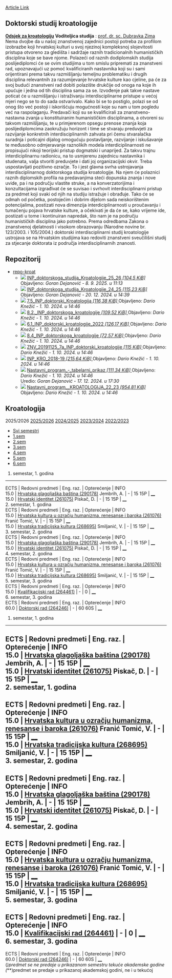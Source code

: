 [Article Link](https://www.fhs.hr/studiji/doktorski/kroatologija)

## Doktorski studij kroatologije
[**Odsjek za kroatologiju**](https://www.fhs.unizg.hr/kroatologija)
**Voditeljica studija** : [prof. dr. sc. Dubravka Zima](https://www.fhs.unizg.hr/djelatnik/dubravka.zima)
Nema dvojbe da u našoj znanstvenoj zajednici postoji potreba za profilom izobrazbe koji hrvatskoj kulturi u svoj njezinoj kompleksnoj slojevitosti pristupa otvoreno za gledišta i sadržaje raznih tradicionalnih humanističkih disciplina koje se bave njome. Polazeći od raznih dodiplomskih studija poslijediplomci će se ovim studijima u tom smislu pripremati za znanstveni rad, upoznavajući uz pomoć kvalificiranih nastavnika koji su i sami orijentirani prema takvu razmišljanju temeljnu problematiku i drugih disciplina relevantnih za razumijevanje hrvatske kulture kao cjeline, pa će za svoj budući znanstveni rad dobiti polazište drukčije od onoga na koje ih upućuje i jedna od tih disciplina sama za se. Izvođenje pak takve nastave poticat će u razmišljanju i istraživanju interdisciplinarne pristupe u većoj mjeri nego se to do sada ostvarivalo. Kako bi se to postiglo, polazi se od onog što već postoji i iskorišćuju mogućnosti koje su nam u tom pogledu već na raspolaganju. Predavači koji su se kvalificirali za znanstveno-nastavna zvanja u konstituiranim humanističkim disciplinama, a otvoreni su takvom razmišljanju, te u primjerenom opsegu prenose znanja koja poslijediplomcima zaokružuju horizont i time se stvaraju preduvjeti za razvijanje konkretnih interdisciplinarnih zahvata pri čemu stvaralačka suradnja i poticajni dijalog omogućuju postavljanje, razvijanje i iskušavanje te međusobno odmjeravanje raznolikih modela interdiciplinarnosti ne propisujući nikoji teorijski pristup dogmatski i unaprijed. Za takvu trajnu interdiciplinarnu radionicu, na to usmjerenu zajednicu nastavnika i studenata, valja stvoriti preduvjete i dati joj organizacijski okvir. Treba uspostavljati pozitivno ozračje. To i jest glavna svrha ustrojavanja interdisciplinarnog doktorskoga studija kroatologije. Na njem će polaznici raznih diplomskih profila na predavanjima steći dopunska znanja i nove uvide, pa i na području vlastite struke, a na konverzatorijima i konzultacijama izgrađivat će se suvisao i svrhovit interdisciplinarni pristup za predmet koji svaki od njih na studiju istražuje i obrađuje. Tako će se odmah od početka, postojećim i dobrim dijelom sada neiskorištenim potencijalima, postizati nova dimenzija interdiciplinarnosti u proučavanju i tumačenju pojava hrvatske kulture, a očekivati je da će se, kako vrijeme ide, postizati u tome i kontinuiran napredak, što nam je na području humanističkih disciplina jako potrebno. Prema odredbama Zakona o znanstvenoj djelatnosti i visokom obrazovanju (Narodne novine br. 123/2003. i 105/2004.) doktorski interdisciplinarni studij kroatologije ustrojava se na Hrvatskim studijima kao redoviti znanstveni sveučilišni studij za stjecanje doktorata iz područja interdisciplinarnih znanosti.
  

## Repozitorij
  * [ repo-kroat ](https://www.fhs.hr/studiji/doktorski/kroatologija)
    * ![](https://www.fhs.hr/_themes339/hrstud2024/default/icons_file/pdf32.png)
[ INP_doktorskoga_studija_Kroatologije_25_26 _[104,5 KiB]_ ](https://www.fhs.hr/_download/repository/10.2.%20INP_doktorski_Kroatologija.pdf)
Objavljeno: _Goran Dejanović -_ _8. 9. 2025. u 11:13_
    * ![](https://www.fhs.hr/_themes339/hrstud2024/default/icons_file/pdf32.png)
[ INP_doktorskoga_studija_Kroatologije_24_25 _[115,23 KiB]_ ](https://www.fhs.hr/_download/repository/7.2_INP_doktorskoga%20studija%20Kroatologije_24_25.pdf)
Objavljeno: _Goran Dejanović -_ _20. 12. 2024. u 14:39_
    * ![](https://www.fhs.hr/_themes339/hrstud2024/default/icons_file/pdf32.png)
[ 7.5_INP_doktorski_Kroatologija _[116,38 KiB]_ ](https://www.fhs.hr/_download/repository/repo-kroat/7.5_INP_doktorski_Kroatologija.pdf)
Objavljeno: _Dario Knežić -_ _1. 10. 2024. u 14:46_
    * ![](https://www.fhs.hr/_themes339/hrstud2024/default/icons_file/pdf32.png)
[ 8.2._INP_doktorskoga_kroatologije _[109,52 KiB]_ ](https://www.fhs.hr/_download/repository/repo-kroat/8.2._INP_doktorskoga_kroatologije.pdf)
Objavljeno: _Dario Knežić -_ _1. 10. 2024. u 14:46_
    * ![](https://www.fhs.hr/_themes339/hrstud2024/default/icons_file/pdf32.png)
[ 6.1_INP_doktorski_kroatologije_2022 _[126,17 KiB]_ ](https://www.fhs.hr/_download/repository/repo-kroat/6.1_INP_doktorski_kroatologije_2022.pdf)
Objavljeno: _Dario Knežić -_ _1. 10. 2024. u 14:46_
    * ![](https://www.fhs.hr/_themes339/hrstud2024/default/icons_file/pdf32.png)
[ 8.4_INP_doktorskoga_kroatologije _[72,57 KiB]_ ](https://www.fhs.hr/_download/repository/repo-kroat/8.4_INP_doktorskoga_kroatologije.pdf)
Objavljeno: _Dario Knežić -_ _1. 10. 2024. u 14:46_
    * ![](https://www.fhs.hr/_themes339/hrstud2024/default/icons_file/pdf32.png)
[ ZNV_20191125_7a_INP_doktorski_kroatologije _[115 KiB]_ ](https://www.fhs.hr/_download/repository/repo-kroat/ZNV_20191125_7a_INP_doktorski_kroatologije.pdf)
Objavljeno: _Dario Knežić -_ _1. 10. 2024. u 14:46_
    * ![](https://www.fhs.hr/_themes339/hrstud2024/default/icons_file/pdf32.png)
[ INP_KRO_2018-19 _[215,64 KiB]_ ](https://www.fhs.hr/_download/repository/repo-kroat/INP_KRO_2018-19.pdf)
Objavljeno: _Dario Knežić -_ _1. 10. 2024. u 14:46_
    * ![](https://www.fhs.hr/_themes339/hrstud2024/default/icons_file/pdf32.png)
[ Nastavni_program_-_tabelarni_prikaz _[111,34 KiB]_ ](https://www.fhs.hr/_download/repository/repo-kroat/Nastavni_program_-_tabelarni_prikaz.pdf)
Objavljeno: _Dario Knežić -_ _1. 10. 2024. u 14:46_   
Uredio: _Goran Dejanović -_ _17. 12. 2024. u 17:30_
    * ![](https://www.fhs.hr/_themes339/hrstud2024/default/icons_file/pdf32.png)
[ Nastavni_program__KROATOLOGIJA_22_23 _[954,81 KiB]_ ](https://www.fhs.hr/_download/repository/repo-kroat/Nastavni_program__KROATOLOGIJA_22_23.pdf)
Objavljeno: _Dario Knežić -_ _1. 10. 2024. u 14:46_


## Kroatologija
2025/2026 
[2025/2026](https://www.fhs.hr/studiji/doktorski/kroatologija?ak=2025#akgod) [2024/2025](https://www.fhs.hr/studiji/doktorski/kroatologija?ak=2024#akgod) [2023/2024](https://www.fhs.hr/studiji/doktorski/kroatologija?ak=2023#akgod) [2022/2023](https://www.fhs.hr/studiji/doktorski/kroatologija?ak=2022#akgod)
  * [Svi semestri](https://www.fhs.hr/studiji/doktorski/kroatologija#v1id-523695_39335_2_0 "Svi semestri")
  * [1.sem](https://www.fhs.hr/studiji/doktorski/kroatologija#v1id-523695_39335_2_1 "1.sem")
  * [2.sem](https://www.fhs.hr/studiji/doktorski/kroatologija#v1id-523695_39335_2_2 "2.sem")
  * [3.sem](https://www.fhs.hr/studiji/doktorski/kroatologija#v1id-523695_39335_2_3 "3.sem")
  * [4.sem](https://www.fhs.hr/studiji/doktorski/kroatologija#v1id-523695_39335_2_4 "4.sem")
  * [5.sem](https://www.fhs.hr/studiji/doktorski/kroatologija#v1id-523695_39335_2_5 "5.sem")
  * [6.sem](https://www.fhs.hr/studiji/doktorski/kroatologija#v1id-523695_39335_2_6 "6.sem")


1. semestar, 1. godina  
---  
ECTS |  Redovni predmeti  | Eng. raz. | Opterećenje | INFO  
15.0 |  [Hrvatska glagoljaška baština (290178)](https://www.fhs.hr/predmet/hgb) Jembrih, A. |  -  | 15 15P |  [__](javascript:show_window\('/.cms/predmet_info?_v1=QRtEhoNAEyz6bsdAUmACFY3zlFU8PqGcJDvcf26makkgxRS_fillbzo7gyvxGvpF3KSs_DcuC-rIMtZzi9lLMgk8U1GL1a8Ip6HZ1kuk-nFT9DVIwxZxJQttMh_G7LKTCWs1EoOu49lJMt5-wcfeQJQNBoWMGTxXa0IeziRfbUAJMWS6I5pE_Aun-0fLbvy8wjlMeA==&_v1flags=JwkvuL-3pBkCEitAIhLDh_kQZQowG6wpked6zZRV2Vq1FwokOgGe11lOBEH6g6cGci7CTWSAzuD5IZznHLQYg9n-xI0p5-cQl4Krzz5QrxNV4q2SxRix3_QeryQ8bDuw_XaH67bvnglTpu2McHrupZKcof_l3wgJPy66bT52iryHFUAj&_lid=82933&_rand=0',%20''\))  
15.0 |  [Hrvatski identitet (261075)](https://www.fhs.hr/predmet/hrvide) Piskač, D. |  -  | 15 15P |  [__](javascript:show_window\('/.cms/predmet_info?_v1=aEUtdfwtSiB3ogyQw-pPVDPZL-VrImk1TeJg5siUQX2YeIBY8dVnCT24PgrmwOrjulPNcs7WMPTZbYGkmg8HwVf_X38KetQU99NetvGiWuYTGalbVTEGTbbpZPL-rFSScmt1m6q5NQkQM4cviUsZVHWQ3I1XsULf-lwvZQQmeWGGqc23SpY-NgPVVgjD2FdnIGOtYg==&_v1flags=1Ev84MyHWeNAagtVRIzlZuZQPJbMqkeEjqHCr4qlvLuO9PgqQ6rPUXBaIAcpnuLlOo7fVSTDrD3Ew4br64rF3GZFXmavHQ31ymfaFUZ8fRMSKrj-xLK9ZM08MtCj7uKjvTu0KPbcILBDD_jLXrGFYSdLDm8140n-HvRgYCDZ16CnTSBu&_lid=82933&_rand=0',%20''\))  
2. semestar, 1. godina  
ECTS |  Redovni predmeti  | Eng. raz. | Opterećenje | INFO  
15.0 |  [Hrvatska kultura u ozračju humanizma, renesanse i baroka (261076)](https://www.fhs.hr/predmet/hkuohrb) Franić Tomić, V. |  -  | 15 15P |  [__](javascript:show_window\('/.cms/predmet_info?_v1=mhSiFKuQ2WccCSWWqz5ei1Q98xmR7peHsk3Nair-JRONaICBMmdt8nQlWBZGQ0LZmA0VNOaoZ3SVDG7izYw7nv_XmoG6h07GowfrMAERtDcfEXXjeaUnd-F7t54Sk_fEtMh1h378LWpxlyQ3C_ur6L75mBqnIVvV7zKpjPXhMHgycr6ZORQlV90BSOIYwaD2L1y2Fg==&_v1flags=sy-mtyANbQOs8xBVpieiUbozSr1fNw3X7H9icZvN5BVuTH_mrnDv87SW0VkSMii-8xAY4yhERSls8lin0XybTDhQhLppBHzH9vOTliRgdwMY_v5Mm1ZO5NtlGusk8ndQZp-OwgY_CBUqTIrVwm06sa0-8sXmN-qJlcjOkrlnJt9au0y7&_lid=82933&_rand=0',%20''\))  
15.0 |  [Hrvatska tradicijska kultura (268695)](https://www.fhs.hr/predmet/htk) Smiljanić, V. |  -  | 15 15P |  [__](javascript:show_window\('/.cms/predmet_info?_v1=bLaJwcbXKC_Lczt3tnoz5DWL0ZBnklkH96BTr-YG6zqeeHWsHFtEcOaeEPYj7nxQe1Q1QiO9WqdQxrr1m8QiFMT5RLAmTfn7QUJ8bVQDauz_oZrVD5aX9wo2rAu1UWiCwrWq3kyJVRWF0aVwnMVW9X8WORitURavq5mcdqSr-_qg47HNSPGbNZF_apQRYFuxBBChbg==&_v1flags=dzQskLD4d_3hB2KNaeEE8Hk52lBH8umNhRKjNqbD8BmmIFmpqKLnHOBDOzQjkkMNGuhgohHF6VUFE7uxg20Xeh2OKb5o-YuZ-hJ3yLWKjzi9zGjCtSBdeuxiiED0vfKX9IJO6FjXRf402HgJMHqpUcdC2sGRLE_YXzS53suvXVU5JD9w&_lid=82933&_rand=0',%20''\))  
3. semestar, 2. godina  
ECTS |  Redovni predmeti  | Eng. raz. | Opterećenje | INFO  
15.0 |  [Hrvatska glagoljaška baština (290178)](https://www.fhs.hr/predmet/hgb) Jembrih, A. |  -  | 15 15P |  [__](javascript:show_window\('/.cms/predmet_info?_v1=RnMp-vlhXI1Cs9nykugbD3C3YArdaQrGTR4PUulkyT3oTym84ntMuAmpJ2btZ-Zn5NRaLyMRdQeP7Sb1BBmUKwpMz8cuPSwNwv62N9-21416sY2NBB9f9sG9xl52mpO1YrAFj_2FMB4YBvNci43UVYuKnIMjjLCXpOlaAFoyByIQeOkXWriqIUmJWyBlZk2Dzh3r5w==&_v1flags=kTXW8rXBy4eHxjQM675KF6NXVjt1eoJ9dz4xJKntm2XthHkdk9cxG8T6ewRdwqfEsXhMD71t4s-wiUdQZDfqQHpdiV5eDriNrLL7K-ZU24UWRBA3FOXSdB8mX8vP_sKbWo-NEZIrLTM8zLLplhaaAxbqz7DMZA8Fc9LwWLmQV1sG9AUa&_lid=82933&_rand=0',%20''\))  
15.0 |  [Hrvatski identitet (261075)](https://www.fhs.hr/predmet/hrvide) Piskač, D. |  -  | 15 15P |  [__](javascript:show_window\('/.cms/predmet_info?_v1=RfkBhpjk0X90WPTvXC3mpwM-pmv071EMBL5EtrDO31PsuVZw0M9cB4IENkM2zfcilrUO8xfAAjP3YEZ9CaYw1a0rzSgZiL3wnKRkt22gLpqY6kkS2eOinUSEkdhpbJDxHdyjIG0pRX_6PiOt2X6vwmlSLOdjCoJWS57A5D1wKndxVuLoM_RmmsbGZkjOzJVSvsG7tA==&_v1flags=FXoTWVwON3v-o9ZdB7kFhw15Qej0ft-kdwTTd_o12N2LSZL25pVDxryHIY8s3DzIwp-VzDKxSp7x6UsWSAodyZ23Rr5f0IFsxyWVOWbHp8kETyXSBPE_z6mn7VmD0BIGGLpWvtfw8FPvoP_gQZF33IwhryBFMlj_zHWGiItnjd_xZF8H&_lid=82933&_rand=0',%20''\))  
4. semestar, 2. godina  
ECTS |  Redovni predmeti  | Eng. raz. | Opterećenje | INFO  
15.0 |  [Hrvatska kultura u ozračju humanizma, renesanse i baroka (261076)](https://www.fhs.hr/predmet/hkuohrb) Franić Tomić, V. |  -  | 15 15P |  [__](javascript:show_window\('/.cms/predmet_info?_v1=0D-zuFx8-Dxe3P0nNqQ9fmzyVYtTcY1pGcGGjn5Wd461kGq-Eq-WuOQZ4hdyZr6ZNV_6Jc8bNcBEF1fGSYuwi5OU2gW1_I4U9bPo72SpPt02o5InO1LFTkpAhlVIr2ERuSIrgYsU5HdH9Abr12Lgmx4WTCXIR2q5f6P56ysTTCxlJsrkF6db-MBhnGLfGswxVVF49g==&_v1flags=WLYFgGW3k44ZWU38ogOhnvpFpyLupbf9LHsr4bvI2Ps5IpdpP4sDkkYdtNSvyJMevWQTbbuL1B_mVuYLPCUJxp9BJt85zXW7yMMJ_AQOaAmDyQcohWdht8lj-4bwA6BnUCwUYnQUWhPFVyapQ7HRN6t8R3iVQequ2ur5IC_avYwOTtLD&_lid=82933&_rand=0',%20''\))  
15.0 |  [Hrvatska tradicijska kultura (268695)](https://www.fhs.hr/predmet/htk) Smiljanić, V. |  -  | 15 15P |  [__](javascript:show_window\('/.cms/predmet_info?_v1=mEDum7eo3-GPf5lkk8S0aAejAMPhISyx7dPNhLZvmMMHuBvqJ5g0Xq84kfL3UUPjcM0q_ttvAXvg0pkhY5khODqdlaaWSAK1lRBL6m-fQav-iuR2OwsFG_hZhMWMFwKPkZPaHzpjvLeE3DxTTLKn3DbP8CTRJGOcC6ljiYppalEEv_CQxfbc69Cm9UyRThT_mwr7CQ==&_v1flags=G6tja4yPmCzBSVoPYzRaP9Lbtgi2cQviYjsbg8YLxYP_fQFMgFyA1pvJAU98Ce-o8Zr0UESvmBKAIUZsj2fk-KkvSsMD8QRDvycd-eLEgTxsV0mEQ3zzA5hsZuJbRcqpc-QF7w1zdM1yUe_s5hVQZ9A_7jl0cZdrO4Qy_C4iu67izcFy&_lid=82933&_rand=0',%20''\))  
5. semestar, 3. godina  
ECTS |  Redovni predmeti  | Eng. raz. | Opterećenje | INFO  
15.0 |  [Kvalifikacijski rad (264461)](https://www.fhs.hr/predmet/kvarad) |  -  | 0  |  [__](javascript:show_window\('/.cms/predmet_info?_v1=7UTyz9xBvQmlhLI56KczaRGZb2YKp_8q2shTYT0xIw2hiNRCezYrL0Q8Lo2XrwTQEGa9TRpLBDVwDiMObmhiHkK3LGM5BBiF2DhkQi7DC2-QxAYDHOrTqiA4Z1iiiTbOHwqtoyVWDsLNihCW1vqWw_5zTVEHoZhaVg-i6-8RI6ArO-pTJtmA-KEGei3jzKktv1HJnQ==&_v1flags=zlMiWUe1AZoRz1_qjut3wEVTfhm4Ig-YNZQV3KNgraF11sw_o3Sc6wBdp2h5DFFDLZQ5NeFuDi_FjEN_gc6HZtqFQu6kptR4KSSRP8d5H0kQ1go0OcgjNTrF6YPz5myPeVdOvP8p-DBSK0T5w-PyGnOGvdm8cVuCEeKecvk0DxMHlk-x&_lid=82933&_rand=0',%20''\))  
6. semestar, 3. godina  
ECTS |  Redovni predmeti  | Eng. raz. | Opterećenje | INFO  
60.0 |  [Doktorski rad (264246)](https://www.fhs.hr/predmet/dokrad) |  -  | 60 60S |  [__](javascript:show_window\('/.cms/predmet_info?_v1=28b5UslapwKJqhZuNaAAnNPCzke8cIKFUPr7-_ESOwWPPik3jwAAO3ZeUbQREH-iLbDFwaTKQDTsORbImmopkeCwvAbtQxNa1thgJ4o25HUD2TJAFzxMb35_03gpCsCXNB8eLK-u1Uoi2p1eeroyBsa-VbWVlCySp3M7lG4hNgXFEcIS_MeS3gCbEkMl8uP9P7jKuA==&_v1flags=NcnHbQvEYbQrlI54TqdgP4ipu7hk2RDgIH2p9F6ErYe0pszsANssWx7MhHkvBu8Thu6jNjdbyo7WNAryk8pSIMK1WA1-O6oHxT12TY7wbGYAnyht-PHARg2aPFJS8ESgdnO72QbJsO3YcbRbB8GrigLIHxeiCz1S23K_5nlDNUKhifny&_lid=82933&_rand=0',%20''\))  
1. semestar, 1. godina   
---  
ECTS |  Redovni predmeti  | Eng. raz. | Opterećenje | INFO  
15.0 |  [Hrvatska glagoljaška baština (290178)](https://www.fhs.hr/predmet/hgb) Jembrih, A. |  -  | 15 15P |  [__](javascript:show_window\('/.cms/predmet_info?_v1=RabYw_mRFttS_pco82VjZqiQHVtcfsqhmkIYv5lCBuvXy5AxZ3eYaH1fuuFZIAkXojPk5QAz_CCbjnbiHMThjO-zlDTHHDxPWTnT-h5ha2ov7KCQZPYZXr1apK7EiHB--2218dxuIjubCPj4o3eOGe0JFRglC1o0-MDeWhBo5Dv6OHbGTt9K672Thumti836YON7RQ==&_v1flags=OOYhAaXUJUeDYEbCyFe5cnGNgvmyIfwfTb0Nvz79xR2gFNyOk7L4mVTrPZ5oC7_81vyt_dZrq_REJT0yNOMODlJ5b9GrFLk0S4N7qHhICS8B1kV8Z_hPJ3NB0pW78fPn22QggEZfUWlke3_kmBTSi_cbCG-TZkay4JMsJ0ySPVVQiXWM&_lid=82933&_rand=0',%20''\))  
15.0 |  [Hrvatski identitet (261075)](https://www.fhs.hr/predmet/hrvide) Piskač, D. |  -  | 15 15P |  [__](javascript:show_window\('/.cms/predmet_info?_v1=zq11eYU5C3Tsq8Gh5lvUhSN6zOrpV80OQNTSMDYUnikr-PwfPF4w3SXM2QHAJQObZhWuZ2sR0lCRLmAUgyA_sQsVhozCcGRbpngFnsJYShFsNbUdzXCRpBlq5seE37KQzPuAGTkKJIBD8sgNKjpiNuFTKAf_65gUr4OKjzFOJK3y2AjTEc0iRmS4yaktSTsrhLU54Q==&_v1flags=e8rqlm6CH7vH6qwWixdNEqK5CYjGecr58VQ9t-VYa-1U2oca7HGxvUSXE-OrJDvUJ65vi641wqjzZOXz-Y4cq3QCMHNOXxgRXj9oSrmkmG8PbsSa0qb2HZljQ13QL_Uz5S770Dl2Q9ck9qJB-cIJlxquM761oHY4D5TvQJtMNU1aS6Ne&_lid=82933&_rand=0',%20''\))  
2. semestar, 1. godina   
---  
ECTS |  Redovni predmeti  | Eng. raz. | Opterećenje | INFO  
15.0 |  [Hrvatska kultura u ozračju humanizma, renesanse i baroka (261076)](https://www.fhs.hr/predmet/hkuohrb) Franić Tomić, V. |  -  | 15 15P |  [__](javascript:show_window\('/.cms/predmet_info?_v1=zSDAP-QlidsaK2J1isV3-SyEg5EnUqRo5Y6ddTjw2486rKmM9c0ncG7ghToIC2VeFIjSXiVqc3aQjICdgHx9V7vfXSES7_YlaG6mwyeOElOhQk3eyoqkSTY9AY6gFVZVYx3rEH3fjUDAHamzXmscF1PaaDqpHHxY1UBR8RTx9fOh6uLADqIsgLVPYwYf8XbQ6I_iZA==&_v1flags=ab-Vr64C_3bugVIuQ4fgVXGatInkF6JJfjRhAXH_AVmVHEPeZG9vdSVa2NWBPI16xrvVJj_9zlF2hePugGrup2eUzGia2ky6cJylE67HHMLBoiV1RFDsIOIMsJ1pkZ6rLStI6A8p4JYq96Dgl-A3MbBhmWbZZy5uvW2TbUf0kH93VwgC&_lid=82933&_rand=0',%20''\))  
15.0 |  [Hrvatska tradicijska kultura (268695)](https://www.fhs.hr/predmet/htk) Smiljanić, V. |  -  | 15 15P |  [__](javascript:show_window\('/.cms/predmet_info?_v1=uVUingKNXOgSbFmoRck7nxtbmPc7-8aSWDTMJhSQRdl6g_QacYI8H3JZYgoh-lemJB9_Wob-NxHKdxjJsWt5mPG9p-WfP-z4m6RQb1QiZiR2w9mgpDNNStH46cQdp0w-u8lFCXOXUDAvADoYceMt_S2a59-xc6slbjb130-_9E5LT7GKh57_0kO0mhe-ZYuk4IVwmw==&_v1flags=yumA1g5TKjvhlWJtZrtcJ3sNhht_oJuQayluF17tf16RC_F7WHP7d-MjV372tu5IBwEDgDCnz47Y3k8Sc8MscKxkBwYQ3oR0wOrfPI6igjpedETTadLIMdRzOcYjfijcgfCVg9Ar0qxRAe67Dx3aUhLWqjB6naPtAGLrk7H4nefvTV6N&_lid=82933&_rand=0',%20''\))  
3. semestar, 2. godina   
---  
ECTS |  Redovni predmeti  | Eng. raz. | Opterećenje | INFO  
15.0 |  [Hrvatska glagoljaška baština (290178)](https://www.fhs.hr/predmet/hgb) Jembrih, A. |  -  | 15 15P |  [__](javascript:show_window\('/.cms/predmet_info?_v1=pbyqzFTOLOcQwGGFAtTRmu29glHaRpcS8mzlokGOkEyAJeNrrbOnokYY2ML77WpCEwWSu0yPNsFhq6oJxj0O5OQAHXwF5qJTT4GXPmjrxw-zdANoQmnJd6wi8tviPNTnNTuyxnhuW1OqQpulrHD8llYVaCvEZ6xUfyfHrR2zUnJQTgcfgkXQe23haaX9hgeszHtCfg==&_v1flags=Nmn9q4MZXVkEYvr-5RlQPvTyZ-Aus9k4C2tPyMAVkGUHipm8veDzZdwo8epSZbztqdxVG43ObGn-zIK1hZ2gmxPOkVFaw4M456tpnuGdu9PTagGBFYSDoaoDlbOp_vhL4E6qkZsLfooG0Xo_2izRP83TgJS74Zyt38h-zdgx539GhtsF&_lid=82933&_rand=0',%20''\))  
15.0 |  [Hrvatski identitet (261075)](https://www.fhs.hr/predmet/hrvide) Piskač, D. |  -  | 15 15P |  [__](javascript:show_window\('/.cms/predmet_info?_v1=Al949oa2teP85MRxJ-mZQ1tBDQfNHaK2GcP75MZFY2HA7MCRoBZ5KyS4MCpSUZsyoD-ncPyNk5wr_MEv9ycvxb95nxfoYBKXZ2tab7haMEpRP3ME-5_2b0815cYbJfWahxdJtphgWNFpStjPwECEG5W4ivOF8cIKXMgqJkFpqxlmiPeJAL43epaNsY1CFh9ynMlngA==&_v1flags=XZDD48lNolyNqZstsIN86_HHD6TQ1ubTDwYtBmV9Vp5t0_Wu4r7_PqVIhQpzoaPNFhhfV6AmEB9RwE_7Yc1SYX9tV69OJSEJxO2NgBLF3vYPz28KvTRuYFIqeDSEN8CiTsxxomjh3wA0WDsX1MRS2biBE7CH2S8V5r6sj9EmeW4dXkku&_lid=82933&_rand=0',%20''\))  
4. semestar, 2. godina   
---  
ECTS |  Redovni predmeti  | Eng. raz. | Opterećenje | INFO  
15.0 |  [Hrvatska kultura u ozračju humanizma, renesanse i baroka (261076)](https://www.fhs.hr/predmet/hkuohrb) Franić Tomić, V. |  -  | 15 15P |  [__](javascript:show_window\('/.cms/predmet_info?_v1=CR6kZ0Wit6s3BvG09hBPjiCM8V6xc4RSkpcofnd6wac5ciysU_qThkOWcd8ZkEBk5vehXmaDrsVz2p-Llvtp8RySvd3c5n23_szcMW205fuJ8P0blH37IAQDvoCyxOHfmQqBU6tJTbKVoZpZQxA44gGdCXaYgC-DbSVt-EGvx6ZdkNUfFsnCKztNxoi2PU__VCGtmQ==&_v1flags=pBk88PPdA_ugBJSP5VLB51NZFs4MBnaQ8IMePsp0wPJ2CcEDxnxI7y_YsAgePMkP6mqFwC1qTZzBqANrIfpuo1-Bka8NVOt_At780yriKHi5Jo4i2Rck6-ddJnpswOXgXXJ0JU7y8d9Jqgg8tudZj1t0xqhrCx8hmw86Wr7FiDbHg378&_lid=82933&_rand=0',%20''\))  
15.0 |  [Hrvatska tradicijska kultura (268695)](https://www.fhs.hr/predmet/htk) Smiljanić, V. |  -  | 15 15P |  [__](javascript:show_window\('/.cms/predmet_info?_v1=wZ5N1_K-NEGHP9jfRwMMkaauGvoOSIDc-cew3potxCSHJoQozMrprN1eFjxekfLvW_lLM-M4dnTLU3Mjvvt02DabkGSv87BZRBoQoTMzdDfpGinzzMnJS7ukjLhv4cQaBJ5Z-nSFw0hwy0VGOtEQx407JLR4GwOUukeKOhUrozIpCRnwU50Tk1u2cU_j2gwAli0alA==&_v1flags=L-Mpn--Hoq7B3m4V3CvhgdV7Ari-BK7Yx5_rWoDXj0p_QxqQ1pwESUdC7KCN0w0CDMXSUElVO7ImLhltJe6RjXg4rTk1h6fzN9HH_YKF1tk9BFuA9V0gICt_5TYetwl35avdG9sk0ZfjAHoRwdXgXYJb-aPIoKeUB2WYG9b4TBgB_utj&_lid=82933&_rand=0',%20''\))  
5. semestar, 3. godina   
---  
ECTS |  Redovni predmeti  | Eng. raz. | Opterećenje | INFO  
15.0 |  [Kvalifikacijski rad (264461)](https://www.fhs.hr/predmet/kvarad) |  -  | 0  |  [__](javascript:show_window\('/.cms/predmet_info?_v1=6XRBYvQ2IEqKDUa0ec8PJd_w8Gu4akojT5uA436Rw1B1FnA48Poo_9lS8K0f2P-a-yyMuTpsQYndQIbOkXxyppdzzJF5kkwNqvnVv724ppg2bKohW4VnoHfZyT_tmgKv8Ok1QGxZ4Z46bBnvd2iTfUf5CfMUQxY13RYfoLDqaNDRC02WQ_Ym_z9fPpHGyXd-t2Ou_g==&_v1flags=UHD94W8gTSAbAYBUBuHmE6r-spd8hCPscSezx-K5MQErsX8ZVuX0vV72sqNHvNO8jXGh1Q07J3Sdvef1J7Y4LBGSXTlBDl6RIwUdadVYwnOVlVRt5LFKto6TRDm8oKpVeldVB4KjWJxtoZRQxlQgG-yJwrXRMJCanpmCbCervGF5kRhQ&_lid=82933&_rand=0',%20''\))  
6. semestar, 3. godina   
---  
ECTS |  Redovni predmeti  | Eng. raz. | Opterećenje | INFO  
60.0 |  [Doktorski rad (264246)](https://www.fhs.hr/predmet/dokrad) |  -  | 60 60S |  [__](javascript:show_window\('/.cms/predmet_info?_v1=wwmLXpQV2THBpeKFtNEv3BYnqwqHTz_VfBaLaWyS9012IneZj9LSIucvY42jvKYrgtZ59Ak_zaiwv1HB15iVNG1yK_9C2bEmtbpo6SQQuS3VNdjD-WTQS6gKhosUNXb7TXawUSrf1ej258feDhHpmL_RVuLEHCUuUD3RWHXOJQyc8U7heYitTIACEKFbju_GCJIChw==&_v1flags=lqjhNO7xzPe88Mu97INjStNszd2Mx_JSW-6Mf4uabX2N3DwvN9SGnrIOvD3RIiAnRqqBIWIFYjzZsSd9ihZH1Tz3_Ssfp4xRHYd1MELsZUQKnquVnYTxsHAQcnLldPRPXXPR58Hs-OT7bUS2fo3IyoDQZHgyBEvw2-y6ChkDYSHdKLMk&_lid=82933&_rand=0',%20''\))  
(*)predmet se ne predaje u prikazanom semestru tekuće akademske godine  
(***)predmet se predaje u prikazanoj akademskoj godini, ne i u tekućoj 
